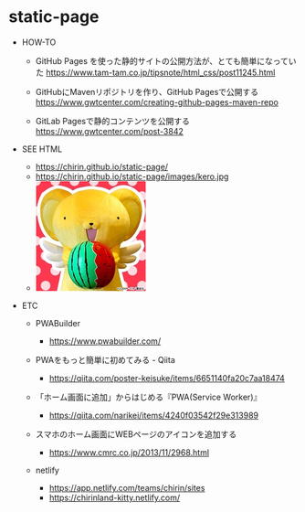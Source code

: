 # static-page

- HOW-TO
  - GitHub Pages を使った静的サイトの公開方法が、とても簡単になっていた
    https://www.tam-tam.co.jp/tipsnote/html_css/post11245.html
    
  - GitHubにMavenリポジトリを作り、GitHub Pagesで公開する
    https://www.gwtcenter.com/creating-github-pages-maven-repo
  - GitLab Pagesで静的コンテンツを公開する
    https://www.gwtcenter.com/post-3842

- SEE HTML
  - https://chirin.github.io/static-page/
  - https://chirin.github.io/static-page/images/kero.jpg
  - ![FACE](/images/kero.jpg)

- ETC
  - PWABuilder
    - https://www.pwabuilder.com/

  - PWAをもっと簡単に初めてみる - Qiita
    - https://qiita.com/poster-keisuke/items/6651140fa20c7aa18474

  - 「ホーム画面に追加」からはじめる『PWA(Service Worker)』
    - https://qiita.com/narikei/items/4240f03542f29e313989

  - スマホのホーム画面にWEBページのアイコンを追加する
    - https://www.cmrc.co.jp/2013/11/2968.html

  - netlify
    - https://app.netlify.com/teams/chirin/sites
    - https://chirinland-kitty.netlify.com/
